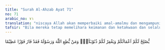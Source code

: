```yaml
---
title: "Surah Al-Ahzab Ayat 71"
no: 71
arabic_no: ٧١
translation: "niscaya Allah akan memperbaiki amal-amalmu dan mengampuni dosa-dosamu. Dan barangsiapa menaati Allah dan Rasul-Nya, maka sungguh, dia menang dengan kemenangan yang agung."
tafsir: "Bila mereka tetap memelihara keimanan dan ketakwaan dan selalu mengatakan kebenaran, pasti Allah akan memperbaiki perbuatan dan mengampuni dosa-dosa mereka. Siapa yang menginginkan kebahagiaan di dunia dan akhirat, maka jalan yang harus ditempuh hanyalah satu, yaitu menaati Allah dan Rasul-Nya. Dengan demikian, mereka akan mendapatkan kebahagiaan yang besar di dunia dan akhirat."
---
```

يُّصْلِحْ لَكُمْ اَعْمَالَكُمْ وَيَغْفِرْ لَكُمْ ذُنُوْبَكُمْۗ وَمَنْ يُّطِعِ اللّٰهَ وَرَسُوْلَهٗ فَقَدْ فَازَ فَوْزًا عَظِيْمًا 